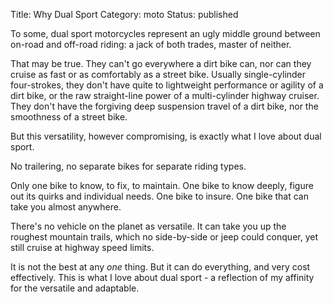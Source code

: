 Title: Why Dual Sport
Category: moto
Status: published

To some, dual sport motorcycles represent an ugly middle ground between on-road and off-road riding: a jack of both trades, master of neither. 

That may be true. They can't go everywhere a dirt bike can, nor can they cruise as fast or as comfortably as a street bike. Usually single-cylinder four-strokes, they don't have quite to lightweight performance or agility of a dirt bike, or the raw straight-line power of a multi-cylinder highway cruiser. They don't have the forgiving deep suspension travel of a dirt bike, nor the smoothness of a street bike. 

But this versatility, however compromising, is exactly what I love about dual sport.

No trailering, no separate bikes for separate riding types. 

Only one bike to know, to fix, to maintain. One bike to know deeply, figure out its quirks and individual needs. One bike to insure. One bike that can take you almost anywhere.

There's no vehicle on the planet as versatile. It can take you up the roughest mountain trails, which no side-by-side or jeep could conquer, yet still cruise at highway speed limits. 

It is not the best at any _one_ thing. But it can do everything, and very cost effectively. This is what I love about dual sport - a reflection of my affinity for the versatile and adaptable.






